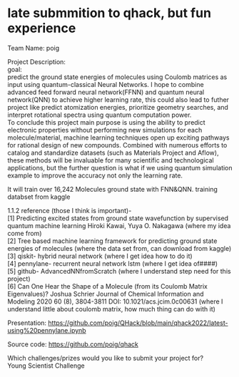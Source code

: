 # late submmition to qhack, but fun experience
Team Name:
poig

Project Description:   
goal:   
predict the ground state energies of molecules using Coulomb matrices as input using quantum-classical Neural Networks. I hope to combine advanced feed forward neural network(FFNN) and quantum neural network(QNN) to achieve higher learning rate, this could also lead to futher project like predict atomization energies, prioritize geometry searches, and interpret rotational spectra using quantum computation power.   
To conclude this project main purpose is using the ability to predict electronic properties without performing new simulations for each molecule/material, machine learning techniques open up exciting pathways for rational design of new compounds. Combined with numerous efforts to catalog and standardize datasets (such as Materials Project and Aflow), these methods will be invaluable for many scientific and technological applications, but the further question is what if we using quantum simulation example to improve the accuracy not only the learning rate.

It will train over 16,242 Molecules ground state with FNN&QNN. training databset from kaggle

1.1.2 reference (those I think is important)-  
[1] Predicting excited states from ground state wavefunction by supervised quantum machine learning Hiroki Kawai, Yuya O. Nakagawa (where my idea come from)  
[2] Tree based machine learning framework for predicting ground state energies of molecules (where the data set from, can download from kaggle)  
[3] qiskit- hybrid neural network (where I get idea how to do it)  
[4] pennylane- recurrent neural network lstm (where I get idea of####)  
[5] github- AdvancedNNfromScratch (where I understand step need for this project)  
[6] Can One Hear the Shape of a Molecule (from its Coulomb Matrix Eigenvalues)? Joshua Schrier Journal of Chemical Information and Modeling 2020 60 (8), 3804-3811 DOI: 10.1021/acs.jcim.0c00631 (where I understand little about coulomb matrix, how much thing can do with it)  

Presentation:
https://github.com/poig/QHack/blob/main/qhack2022/latest-using%20pennylane.ipynb

Source code:
https://github.com/poig/qhack

Which challenges/prizes would you like to submit your project for?  
Young Scientist Challenge
